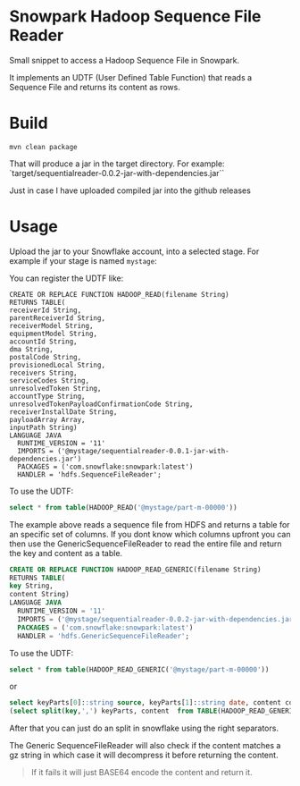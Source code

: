 # Snowpark Hadoop Sequence File Reader

Small snippet to access a Hadoop Sequence File in Snowpark.

It implements an UDTF (User Defined Table Function) that reads a Sequence File and returns its content as rows.

# Build

```
mvn clean package   
```

That will produce a jar in the target directory. For example: `target/sequentialreader-0.0.2-jar-with-dependencies.jar``

Just in case I have uploaded compiled jar into the github releases

# Usage

Upload the jar to your Snowflake account, into a selected stage.
For example if your stage is named `mystage`:

You can register the UDTF like:

```
CREATE OR REPLACE FUNCTION HADOOP_READ(filename String)
RETURNS TABLE(
receiverId String,
parentReceiverId String,
receiverModel String,
equipmentModel String,
accountId String,
dma String,
postalCode String,
provisionedLocal String,
receivers String,
serviceCodes String,
unresolvedToken String, 
accountType String,
unresolvedTokenPayloadConfirmationCode String,
receiverInstallDate String, 
payloadArray Array,
inputPath String)
LANGUAGE JAVA
  RUNTIME_VERSION = '11'
  IMPORTS = ('@mystage/sequentialreader-0.0.1-jar-with-dependencies.jar')
  PACKAGES = ('com.snowflake:snowpark:latest')
  HANDLER = 'hdfs.SequenceFileReader';

```

To use the UDTF:

```sql
select * from table(HADOOP_READ('@mystage/part-m-00000'))
```


The example above reads a sequence file from HDFS and returns a table for an specific set of columns. 
If you dont know which columns upfront you can then use the GenericSequenceFileReader to read the entire file and return the key and content as a table.

```sql
CREATE OR REPLACE FUNCTION HADOOP_READ_GENERIC(filename String)
RETURNS TABLE(
key String,
content String)
LANGUAGE JAVA
  RUNTIME_VERSION = '11'
  IMPORTS = ('@mystage/sequentialreader-0.0.2-jar-with-dependencies.jar')
  PACKAGES = ('com.snowflake:snowpark:latest')
  HANDLER = 'hdfs.GenericSequenceFileReader';
```

To use the UDTF:

```sql
select * from table(HADOOP_READ_GENERIC('@mystage/part-m-00000'))
```

or 

```sql
select keyParts[0]::string source, keyParts[1]::string date, content contentparts from
(select split(key,',') keyParts, content  from TABLE(HADOOP_READ_GENERIC('@mystage/payload.seq')));
```

After that you can just do an split in snowflake using the right separators.

The Generic SequenceFileReader will also check if the content matches a gz string in which case it will decompress it before returning the content.
> If it fails it will just BASE64 encode the content and return it.
